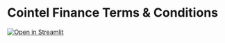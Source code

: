 # Cointel Finance Terms & Conditions

[![Open in Streamlit](https://static.streamlit.io/badges/streamlit_badge_black_white.svg)](https://share.streamlit.io/cointelfinance/terms-and-conditions/main)
